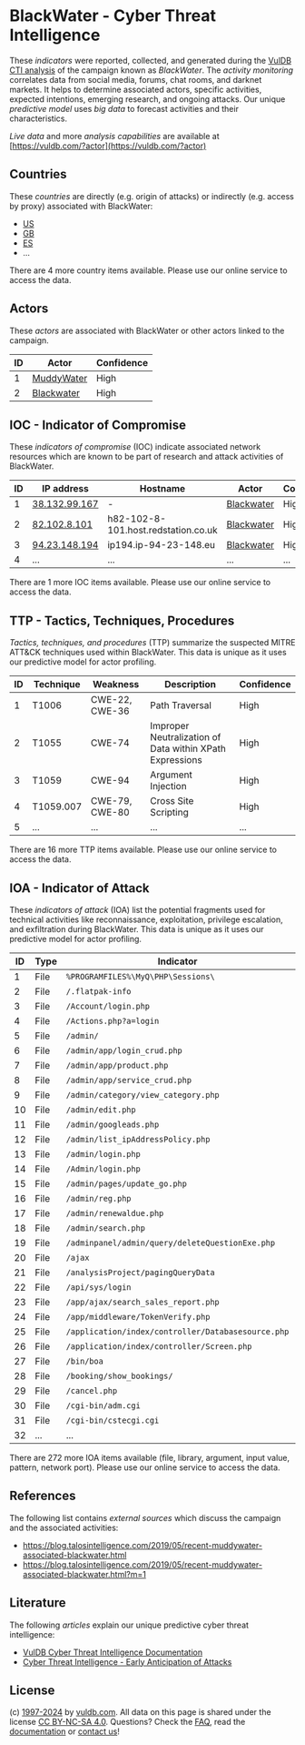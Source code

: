 # BlackWater - Cyber Threat Intelligence

These _indicators_ were reported, collected, and generated during the [VulDB CTI analysis](https://vuldb.com/?kb.cti) of the campaign known as _BlackWater_. The _activity monitoring_ correlates data from social media, forums, chat rooms, and darknet markets. It helps to determine associated actors, specific activities, expected intentions, emerging research, and ongoing attacks. Our unique _predictive model_ uses _big data_ to forecast activities and their characteristics.

_Live data_ and more _analysis capabilities_ are available at [https://vuldb.com/?actor](https://vuldb.com/?actor)

## Countries

These _countries_ are directly (e.g. origin of attacks) or indirectly (e.g. access by proxy) associated with BlackWater:

* [US](https://vuldb.com/?country.us)
* [GB](https://vuldb.com/?country.gb)
* [ES](https://vuldb.com/?country.es)
* ...

There are 4 more country items available. Please use our online service to access the data.

## Actors

These _actors_ are associated with BlackWater or other actors linked to the campaign.

ID | Actor | Confidence
-- | ----- | ----------
1 | [MuddyWater](https://vuldb.com/?actor.muddywater) | High
2 | [Blackwater](https://vuldb.com/?actor.blackwater) | High

## IOC - Indicator of Compromise

These _indicators of compromise_ (IOC) indicate associated network resources which are known to be part of research and attack activities of BlackWater.

ID | IP address | Hostname | Actor | Confidence
-- | ---------- | -------- | ----- | ----------
1 | [38.132.99.167](https://vuldb.com/?ip.38.132.99.167) | - | [Blackwater](https://vuldb.com/?actor.blackwater) | High
2 | [82.102.8.101](https://vuldb.com/?ip.82.102.8.101) | h82-102-8-101.host.redstation.co.uk | [Blackwater](https://vuldb.com/?actor.blackwater) | High
3 | [94.23.148.194](https://vuldb.com/?ip.94.23.148.194) | ip194.ip-94-23-148.eu | [Blackwater](https://vuldb.com/?actor.blackwater) | High
4 | ... | ... | ... | ...

There are 1 more IOC items available. Please use our online service to access the data.

## TTP - Tactics, Techniques, Procedures

_Tactics, techniques, and procedures_ (TTP) summarize the suspected MITRE ATT&CK techniques used within BlackWater. This data is unique as it uses our predictive model for actor profiling.

ID | Technique | Weakness | Description | Confidence
-- | --------- | -------- | ----------- | ----------
1 | T1006 | CWE-22, CWE-36 | Path Traversal | High
2 | T1055 | CWE-74 | Improper Neutralization of Data within XPath Expressions | High
3 | T1059 | CWE-94 | Argument Injection | High
4 | T1059.007 | CWE-79, CWE-80 | Cross Site Scripting | High
5 | ... | ... | ... | ...

There are 16 more TTP items available. Please use our online service to access the data.

## IOA - Indicator of Attack

These _indicators of attack_ (IOA) list the potential fragments used for technical activities like reconnaissance, exploitation, privilege escalation, and exfiltration during BlackWater. This data is unique as it uses our predictive model for actor profiling.

ID | Type | Indicator | Confidence
-- | ---- | --------- | ----------
1 | File | `%PROGRAMFILES%\MyQ\PHP\Sessions\` | High
2 | File | `/.flatpak-info` | High
3 | File | `/Account/login.php` | High
4 | File | `/Actions.php?a=login` | High
5 | File | `/admin/` | Low
6 | File | `/admin/app/login_crud.php` | High
7 | File | `/admin/app/product.php` | High
8 | File | `/admin/app/service_crud.php` | High
9 | File | `/admin/category/view_category.php` | High
10 | File | `/admin/edit.php` | High
11 | File | `/admin/googleads.php` | High
12 | File | `/admin/list_ipAddressPolicy.php` | High
13 | File | `/admin/login.php` | High
14 | File | `/Admin/login.php` | High
15 | File | `/admin/pages/update_go.php` | High
16 | File | `/admin/reg.php` | High
17 | File | `/admin/renewaldue.php` | High
18 | File | `/admin/search.php` | High
19 | File | `/adminpanel/admin/query/deleteQuestionExe.php` | High
20 | File | `/ajax` | Low
21 | File | `/analysisProject/pagingQueryData` | High
22 | File | `/api/sys/login` | High
23 | File | `/app/ajax/search_sales_report.php` | High
24 | File | `/app/middleware/TokenVerify.php` | High
25 | File | `/application/index/controller/Databasesource.php` | High
26 | File | `/application/index/controller/Screen.php` | High
27 | File | `/bin/boa` | Medium
28 | File | `/booking/show_bookings/` | High
29 | File | `/cancel.php` | Medium
30 | File | `/cgi-bin/adm.cgi` | High
31 | File | `/cgi-bin/cstecgi.cgi` | High
32 | ... | ... | ...

There are 272 more IOA items available (file, library, argument, input value, pattern, network port). Please use our online service to access the data.

## References

The following list contains _external sources_ which discuss the campaign and the associated activities:

* https://blog.talosintelligence.com/2019/05/recent-muddywater-associated-blackwater.html
* https://blog.talosintelligence.com/2019/05/recent-muddywater-associated-blackwater.html?m=1

## Literature

The following _articles_ explain our unique predictive cyber threat intelligence:

* [VulDB Cyber Threat Intelligence Documentation](https://vuldb.com/?kb.cti)
* [Cyber Threat Intelligence - Early Anticipation of Attacks](https://www.scip.ch/en/?labs.20201022)

## License

(c) [1997-2024](https://vuldb.com/?kb.changelog) by [vuldb.com](https://vuldb.com/?kb.about). All data on this page is shared under the license [CC BY-NC-SA 4.0](https://creativecommons.org/licenses/by-nc-sa/4.0/). Questions? Check the [FAQ](https://vuldb.com/?kb.faq), read the [documentation](https://vuldb.com/?kb) or [contact us](https://vuldb.com/?contact)!
